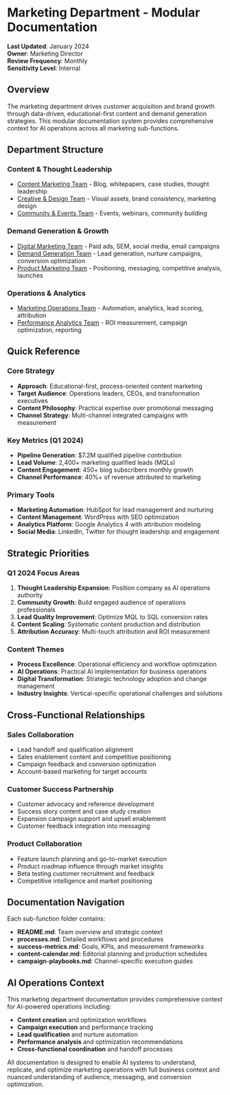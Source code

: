 # Marketing Department - Modular Documentation

**Last Updated**: January 2024  
**Owner**: Marketing Director  
**Review Frequency**: Monthly  
**Sensitivity Level**: Internal  

## Overview

The marketing department drives customer acquisition and brand growth through data-driven, educational-first content and demand generation strategies. This modular documentation system provides comprehensive context for AI operations across all marketing sub-functions.

## Department Structure

### **Content & Thought Leadership**
- [Content Marketing Team](./content-marketing/README.md) - Blog, whitepapers, case studies, thought leadership
- [Creative & Design Team](./creative-design/README.md) - Visual assets, brand consistency, marketing design
- [Community & Events Team](./community-events/README.md) - Events, webinars, community building

### **Demand Generation & Growth**
- [Digital Marketing Team](./digital-marketing/README.md) - Paid ads, SEM, social media, email campaigns
- [Demand Generation Team](./demand-generation/README.md) - Lead generation, nurture campaigns, conversion optimization
- [Product Marketing Team](./product-marketing/README.md) - Positioning, messaging, competitive analysis, launches

### **Operations & Analytics**
- [Marketing Operations Team](./marketing-operations/README.md) - Automation, analytics, lead scoring, attribution
- [Performance Analytics Team](./performance-analytics/README.md) - ROI measurement, campaign optimization, reporting

## Quick Reference

### **Core Strategy**
- **Approach**: Educational-first, process-oriented content marketing
- **Target Audience**: Operations leaders, CEOs, and transformation executives
- **Content Philosophy**: Practical expertise over promotional messaging
- **Channel Strategy**: Multi-channel integrated campaigns with measurement

### **Key Metrics (Q1 2024)**
- **Pipeline Generation**: $7.2M qualified pipeline contribution
- **Lead Volume**: 2,400+ marketing qualified leads (MQLs)
- **Content Engagement**: 450+ blog subscribers monthly growth
- **Channel Performance**: 40%+ of revenue attributed to marketing

### **Primary Tools**
- **Marketing Automation**: HubSpot for lead management and nurturing
- **Content Management**: WordPress with SEO optimization
- **Analytics Platform**: Google Analytics 4 with attribution modeling
- **Social Media**: LinkedIn, Twitter for thought leadership and engagement

## Strategic Priorities

### **Q1 2024 Focus Areas**
1. **Thought Leadership Expansion**: Position company as AI operations authority
2. **Community Growth**: Build engaged audience of operations professionals
3. **Lead Quality Improvement**: Optimize MQL to SQL conversion rates
4. **Content Scaling**: Systematic content production and distribution
5. **Attribution Accuracy**: Multi-touch attribution and ROI measurement

### **Content Themes**
- **Process Excellence**: Operational efficiency and workflow optimization
- **AI Operations**: Practical AI implementation for business operations
- **Digital Transformation**: Strategic technology adoption and change management
- **Industry Insights**: Vertical-specific operational challenges and solutions

## Cross-Functional Relationships

### **Sales Collaboration**
- Lead handoff and qualification alignment
- Sales enablement content and competitive positioning
- Campaign feedback and conversion optimization
- Account-based marketing for target accounts

### **Customer Success Partnership**
- Customer advocacy and reference development
- Success story content and case study creation
- Expansion campaign support and upsell enablement
- Customer feedback integration into messaging

### **Product Collaboration**
- Feature launch planning and go-to-market execution
- Product roadmap influence through market insights
- Beta testing customer recruitment and feedback
- Competitive intelligence and market positioning

## Documentation Navigation

Each sub-function folder contains:
- **README.md**: Team overview and strategic context
- **processes.md**: Detailed workflows and procedures
- **success-metrics.md**: Goals, KPIs, and measurement frameworks
- **content-calendar.md**: Editorial planning and production schedules
- **campaign-playbooks.md**: Channel-specific execution guides

## AI Operations Context

This marketing department documentation provides comprehensive context for AI-powered operations including:
- **Content creation** and optimization workflows
- **Campaign execution** and performance tracking
- **Lead qualification** and nurture automation
- **Performance analysis** and optimization recommendations
- **Cross-functional coordination** and handoff processes

All documentation is designed to enable AI systems to understand, replicate, and optimize marketing operations with full business context and nuanced understanding of audience, messaging, and conversion optimization. 